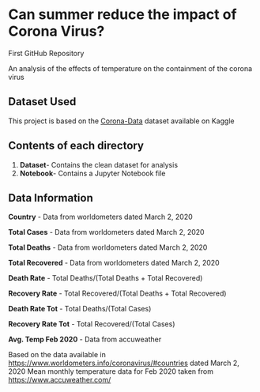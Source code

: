 # Can summer reduce the impact of Corona Virus?
First GitHub Repository

An analysis of the effects of temperature on the containment of the corona virus

## Dataset Used
This project is based on the [Corona-Data](https://www.kaggle.com/mathewsanju/corona-data) dataset available on Kaggle


## Contents of each directory
1) **Dataset**- Contains the clean dataset for analysis
2) **Notebook**- Contains a Jupyter Notebook file


## Data Information
**Country** - Data from worldometers dated March 2, 2020

**Total Cases** - Data from worldometers dated March 2, 2020

**Total Deaths** - Data from worldometers dated March 2, 2020

**Total Recovered** - Data from worldometers dated March 2, 2020

**Death Rate** - Total Deaths/(Total Deaths + Total Recovered)

**Recovery Rate** - Total Recovered/(Total Deaths + Total Recovered)

**Death Rate Tot** - Total Deaths/(Total Cases)

**Recovery Rate Tot** - Total Recovered/(Total Cases)

**Avg. Temp Feb 2020** - Data from accuweather

Based on the data available in https://www.worldometers.info/coronavirus/#countries dated March 2, 2020
Mean monthly temperature data for Feb 2020 taken from https://www.accuweather.com/





